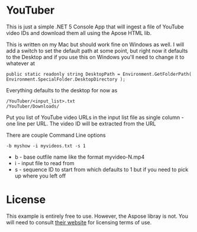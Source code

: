# YouTuber

This is just a simple .NET 5 Console App that will ingest a file of YouTube video IDs and download them all using the Apose HTML lib.

This is written on my Mac but should work fine on Windows as well. I will add a switch to set the default path at some point, but right now it defaults to the Desktop and if you use this on Windows you'll need to change it to whatever at

```
public static readonly string DesktopPath = Environment.GetFolderPath( Environment.SpecialFolder.DesktopDirectory );
```

Everything defaults to the desktop for now as

```
/YouTuber/<input_list>.txt
/YouTuber/Downloads/
```

Put you list of YouTube video URLs in the input list file as single column - one line per URL. The video ID will be extracted from the URL

There are couple Command Line options
```
-b myshow -i myvideos.txt -s 1
```

* b - base outfile name like the format myvideo-N.mp4
* i - input file to read from
* s - sequence ID to start from which defaults to 1 but if you need to pick up where you left off

# License

This example is entirely free to use. However, the Aspose libray is not. You will need to consult [their website](https://www.aspose.com/) for licensing terms of use.